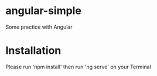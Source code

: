 # angular-simple
Some practice with Angular

# Installation
Please run 'npm install' then run 'ng serve' on your Terminal
